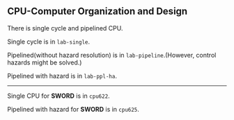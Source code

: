 ## CPU-Computer Organization and Design

There is single cycle and pipelined CPU.

Single cycle is in `lab-single`.

Pipelined(without hazard resolution) is in `lab-pipeline`.(However, control hazards might be solved.)

Pipelined with hazard is in `lab-ppl-ha`.

---

Single CPU for **SWORD** is in `cpu622`.

Pipelined with hazard for **SWORD** is in `cpu625`.
